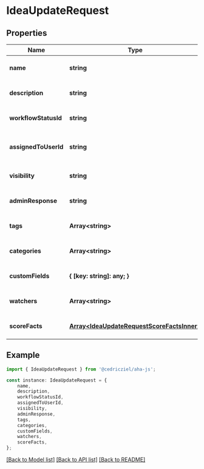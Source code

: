 # IdeaUpdateRequest


## Properties

Name | Type | Description | Notes
------------ | ------------- | ------------- | -------------
**name** | **string** | Name of the idea | [optional] [default to undefined]
**description** | **string** | Description of the idea | [optional] [default to undefined]
**workflowStatusId** | **string** | ID of the workflow status | [optional] [default to undefined]
**assignedToUserId** | **string** | ID of the user to assign the idea to | [optional] [default to undefined]
**visibility** | **string** | Visibility setting for the idea | [optional] [default to undefined]
**adminResponse** | **string** | Administrator response to the idea | [optional] [default to undefined]
**tags** | **Array&lt;string&gt;** | Tags to associate with the idea | [optional] [default to undefined]
**categories** | **Array&lt;string&gt;** | Categories for the idea | [optional] [default to undefined]
**customFields** | **{ [key: string]: any; }** | Custom field values for the idea | [optional] [default to undefined]
**watchers** | **Array&lt;string&gt;** | User IDs to watch this idea | [optional] [default to undefined]
**scoreFacts** | [**Array&lt;IdeaUpdateRequestScoreFactsInner&gt;**](IdeaUpdateRequestScoreFactsInner.md) | Score facts for the idea | [optional] [default to undefined]

## Example

```typescript
import { IdeaUpdateRequest } from '@cedricziel/aha-js';

const instance: IdeaUpdateRequest = {
    name,
    description,
    workflowStatusId,
    assignedToUserId,
    visibility,
    adminResponse,
    tags,
    categories,
    customFields,
    watchers,
    scoreFacts,
};
```

[[Back to Model list]](../README.md#documentation-for-models) [[Back to API list]](../README.md#documentation-for-api-endpoints) [[Back to README]](../README.md)
